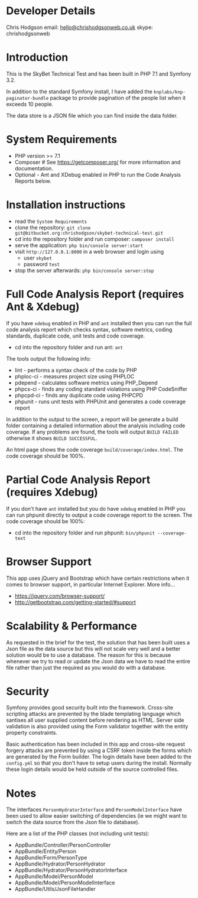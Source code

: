 Developer Details
====
Chris Hodgson
email: hello@chrishodgsonweb.co.uk
skype: chrishodgsonweb


Introduction
====
This is the SkyBet Technical Test and has been built in PHP 7.1 and Symfony 3.2. 

In addition to the standard Symfony install, I have added the `knplabs/knp-paginator-bundle` package to provide 
pagination of the people list when it exceeds 10 people.

The data store is a JSON file which you can find inside the data folder. 


System Requirements
========

- PHP version >= 7.1
- Composer # See https://getcomposer.org/ for more information and documentation.
- Optional - Ant and XDebug enabled in PHP to run the Code Analysis Reports below.
 
 
Installation instructions
===

- read the `System Requirements` 
- clone the repository: `git clone git@bitbucket.org:chrishodgson/skybet-technical-test.git` 
- cd into the repository folder and run composer: `composer install`                      
- serve the application: `php bin/console server:start`
- visit `http://127.0.0.1:8000` in a web browser and login using 
    - user `skybet` 
    - password `test`
- stop the server afterwards: `php bin/console server:stop`


Full Code Analysis Report (requires Ant & Xdebug)
===

If you have `xdebug` enabled in PHP and `ant` installed then you can run the full code analysis report which checks 
syntax, software metrics, coding standards, duplicate code, unit tests and code coverage. 

- cd into the repository folder and run ant: `ant`

The tools output the following info:

- lint - performs a syntax check of the code by PHP
- phploc-ci - measures project size using PHPLOC 
- pdepend - calculates software metrics using PHP_Depend 
- phpcs-ci - finds any coding standard violations using PHP CodeSniffer
- phpcpd-ci - finds any duplicate code using PHPCPD
- phpunit - runs unit tests with PHPUnit and generates a code coverage report 

In addition to the output to the screen, a report will be generate a build folder containing a detailed information about 
the analysis including code coverage. If any problems are found, the tools will output `BUILD FAILED` otherwise 
it shows `BUILD SUCCESSFUL`. 

An html page shows the code coverage `build/coverage/index.html`. The code coverage should be 100%. 


Partial Code Analysis Report (requires Xdebug)
===

If you don't have `ant` installed but you do have `xdebug` enabled in PHP you can run phpunit directly to output a 
code coverage report to the screen. The code coverage should be 100%:

- cd into the repository folder and run phpunit: `bin/phpunit --coverage-text`


Browser Support
========

This app uses jQuery and Bootstrap which have certain restrictions when it comes to browser support, in particular Internet Explorer. More info...   
 
- https://jquery.com/browser-support/
- http://getbootstrap.com/getting-started/#support


Scalability & Performance 
=====

As requested in the brief for the test, the solution that has been built uses a Json file as the data source but this 
will not scale very well and a better solution would be to use a database. The reason for this is because whenever we try 
to read or update the Json data we have to read the entire file rather than just the required as you would do with a database.


Security 
=====
Symfony provides good security built into the framework. Cross-site scripting attacks are prevented 
by the blade templating language which santises all user supplied content before rendering as HTML. Server side 
validation is also provided using the Form validator together with the entity property constraints. 

Basic authentication has been included in this app and cross-site request forgery attacks are prevented by using 
a CSRF token inside the forms which are generated by the Form builder. The login details have been added to 
the `config.yml` so that you don't have to setup users during the install. Normally these login details would be 
held outside of the source controlled files.


Notes
=====
The interfaces `PersonHydratorInterface` and `PersonModelInterface` have been used to allow easier switching of 
dependencies (ie we might want to switch the data source from the Json file to database). 

Here are a list of the PHP classes (not including unit tests):

- AppBundle/Controller/PersonController
- AppBundle/Entity/Person
- AppBundle/Form/PersonType
- AppBundle/Hydrator/PersonHydrator
- AppBundle/Hydrator/PersonHydratorInterface
- AppBundle/Model/PersonModel
- AppBundle/Model/PersonModelInterface
- AppBundle/Utils/JsonFileHandler